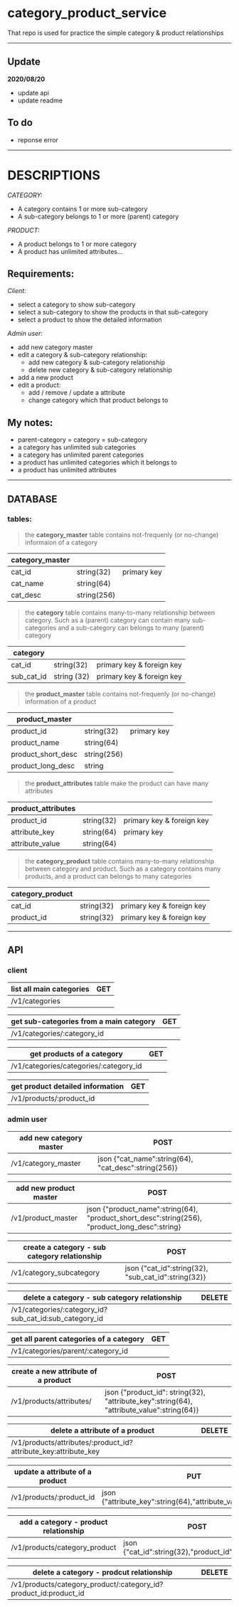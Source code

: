 # category_product_service

That repo is used for practice the simple category & product relationships

-----
## Update

**2020/08/20**
+ update api
+ update readme

## To do
+ reponse error

----

# DESCRIPTIONS

*CATEGORY:*
+ A category contains 1 or more sub-category
+ A sub-category belongs to 1 or more (parent) category

*PRODUCT:*
+ A product belongs to 1 or more category
+ A product has unlimited attributes...

## Requirements:

*Client:*
+ select a category to show sub-category
+ select a sub-category to show the products in that sub-category
+ select a product to show the detailed information

*Admin user:*
+ add new category master
+ edit a category & sub-category relationship:
   - add new category & sub-category relationship
   - delete new category & sub-category relationship
+ add a new product
+ edit a product:
   - add / remove / update a attribute
   - change category which that product belongs to


## My notes:
+ parent-category = category = sub-category
+ a category has unlimited sub categories
+ a category has unlimited parent categories
+ a product has unlimited categories which it belongs to
+ a product has unlimited attributes

-----
## DATABASE

### tables:

> the **category_master** table contains not-frequenly (or no-change) informaion of a category

| category_master |    |    |
|----------|-------------|-------------|
| cat_id   | string(32)  | primary key |
| cat_name | string(64)  |             |
| cat_desc | string(256) |             |

> the **category** table contains many-to-many relationship between category. Such as a (parent) category can contain many sub-categories and a sub-category can belongs to many (parent) category

| category |    |    |
|------------|-------------|---------------------------|
| cat_id     | string(32)  | primary key & foreign key |
| sub_cat_id | string (32) | primary key & foreign key |

> the **product_master** table contains not-frequenly (or no-change) information of a product

| product_master |    |    |
|--------------------|-------------|-------------|
| product_id         | string(32)  | primary key |
| product_name       | string(64)  |             |
| product_short_desc | string(256) |             |
| product_long_desc  | string      |             |

> the **product_attributes** table make the product can have many attributes

| product_attributes |    |    |
|--------------------|------------|--------------------------|
| product_id         | string(32) | primary key & foreign key|
| attribute_key      | string(64) | primary key              |
| attribute_value    | string(64) |                          |

> the **category_product** table contains many-to-many relationship between category and product. Such as a category contains many products, and a product can belongs to many categories

| category_product |    |    |
|------------------|------------|---------------------------|
| cat_id           | string(32) | primary key & foreign key |
| product_id       | string(32) | primary key & foreign key |

-----
## API

### client

| list all main categories | GET |
|-------------------------|-----|
| /v1/categories          ||

| get sub-categories from a main category| GET |
|-----------------------------------------|-----|
| /v1/categories/:category_id             |  |

| get products of a category | GET |
|----------------------------------------|-----|
| /v1/categories/categories/:category_id |  |

| get product detailed information | GET |
|----------------------------------|-----|
| /v1/products/:product_id         |  |


### admin user

| add new category master | POST |
|-------------------------|-----|
| /v1/category_master     | json {"cat_name":string(64), "cat_desc":string(256)} |

| add new product master | POST |
|------------------------|------|
| /v1/product_master     | json {"product_name":string(64), "product_short_desc":string(256), "product_long_desc":string} |

| create a category - sub category relationship | POST |
|-----------------------------------------------|------|
| /v1/category_subcategory                      | json {"cat_id":string(32), "sub_cat_id":string(32)} |

| delete a category - sub category relationship | DELETE |
|-----------------------------------------------|--------|
| /v1/categories/:category_id?sub_cat_id:sub_category_id  |        |

| get all parent categories of a category | GET |
|-----------------------------------------|-----|
| /v1/categories/parent/:category_id |  |

| create a new attribute of a product | POST |
|--------------------------------------|------|
| /v1/products/attributes/             | json {"product_id": string(32), "attribute_key":string(64), "attribute_value":string(64)} |

| delete a attribute of a product | DELETE |
|---------------------------------|--------|
| /v1/products/attributes/:product_id?attribute_key:attribute_key|   |

| update a attribute of a product | PUT |
|---------------------------------|-----|
| /v1/products/:product_id | json {"attribute_key":string(64),"attribute_value":string(64)} |

| add a category - product relationship | POST |
|---------------------------------------|------|
| /v1/products/category_product | json {"cat_id":string(32),"product_id":string(32)} |

| delete a category - prodcut relationship | DELETE |
|------------------------------------------|--------|
| /v1/products/category_product/:category_id?product_id:product_id | |

